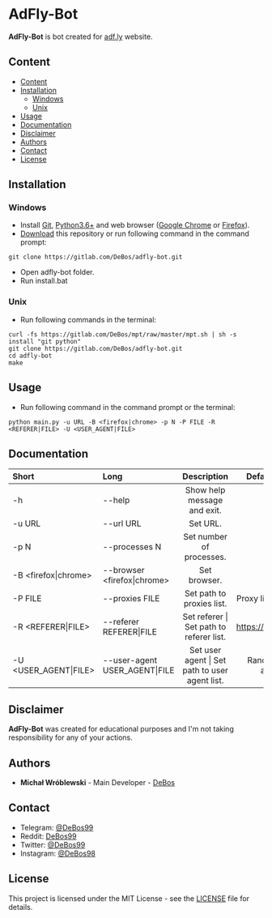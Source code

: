 # AdFly-Bot

**AdFly-Bot** is bot created for [adf.ly](https://adf.ly) website.

## Content

- [Content](#content)
- [Installation](#installation)
  - [Windows](#windows)
  - [Unix](#unix)
- [Usage](#usage)
- [Documentation](#documentation)
- [Disclaimer](#disclaimer)
- [Authors](#authors)
- [Contact](#contact)
- [License](#license)

## Installation

### Windows

* Install [Git](https://git-scm.com/download/win), [Python3.6+](https://www.python.org/downloads) and web browser ([Google Chrome](https://www.google.com/chrome) or [Firefox](https://www.mozilla.org/firefox/new)).
* [Download](https://github.com/DeBos99/adfly-bot/archive/master.zip) this repository or run following command in the command prompt:
```
git clone https://gitlab.com/DeBos/adfly-bot.git
```
* Open adfly-bot folder.
* Run install.bat

### Unix

* Run following commands in the terminal:
```
curl -fs https://gitlab.com/DeBos/mpt/raw/master/mpt.sh | sh -s install "git python"
git clone https://gitlab.com/DeBos/adfly-bot.git
cd adfly-bot
make
```

## Usage

* Run following command in the command prompt or the terminal:
```
python main.py -u URL -B <firefox|chrome> -p N -P FILE -R <REFERER|FILE> -U <USER_AGENT|FILE>
```

## Documentation

| Short                  | Long                          | Description                                    | Default value        |
| :--------------------- | :---------------------------- | :--------------------------------------------: | :------------------: |
| -h                     | --help                        | Show help message and exit.                    | :x:                  |
| -u URL                 | --url URL                     | Set URL.                                       | :x:                  |
| -p N                   | --processes N                 | Set number of processes.                       | 15                   |
| -B <firefox\|chrome>   | --browser <firefox\|chrome>   | Set browser.                                   | :x:                  |
| -P FILE                | --proxies FILE                | Set path to proxies list.                      | Proxy list from API. |
| -R <REFERER\|FILE>     | --referer REFERER\|FILE       | Set referer \| Set path to referer list.       | https://google.com   |
| -U <USER_AGENT\|FILE>  | --user-agent USER_AGENT\|FILE | Set user agent \| Set path to user agent list. | Random user agent.   |

## Disclaimer

**AdFly-Bot** was created for educational purposes and I'm not taking responsibility for any of your actions.

## Authors

* **Michał Wróblewski** - Main Developer - [DeBos](https://gitlab.com/DeBos)

## Contact

* Telegram: [@DeBos99](https://t.me/DeBos99)
* Reddit: [DeBos99](https://www.reddit.com/user/DeBos99)
* Twitter: [@DeBos99](https://www.twitter.com/DeBos99)
* Instagram: [@DeBos98](https://www.instagram.com/DeBos98)

## License

This project is licensed under the MIT License - see the [LICENSE](LICENSE) file for details.
